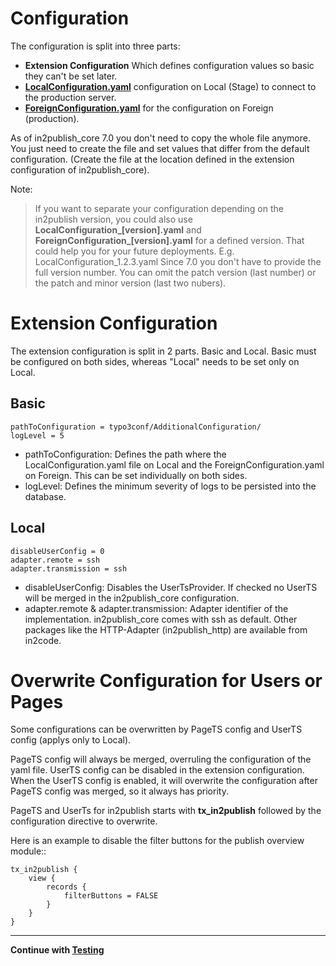 # Configuration

The configuration is split into three parts:
* **Extension Configuration** Which defines configuration values so basic they can't be set later.
* **[LocalConfiguration.yaml](../../Configuration/Yaml/LocalConfiguration.yaml.example)** configuration on Local (Stage) to connect to the production server.
* **[ForeignConfiguration.yaml](../../Configuration/Yaml/ForeignConfiguration.yaml.example)** for the configuration on Foreign (production).

As of in2publish_core 7.0 you don't need to copy the whole file anymore.
You just need to create the file and set values that differ from the default configuration. (Create the file at the location defined in the extension configuration of in2publish_core).

Note:
> If you want to separate your configuration depending on the in2publish version, you could also use **LocalConfiguration_[version].yaml** and **ForeignConfiguration_[version].yaml** for a defined version. That could help you for your future deployments. E.g. LocalConfiguration_1.2.3.yaml
> Since 7.0 you don't have to provide the full version number. You can omit the patch version (last number) or the patch and minor version (last two nubers).

# Extension Configuration

The extension configuration is split in 2 parts. Basic and Local.
Basic must be configured on both sides, whereas "Local" needs to be set only on Local.

## Basic

    pathToConfiguration = typo3conf/AdditionalConfiguration/
    logLevel = 5

* pathToConfiguration:
  Defines the path where the LocalConfiguration.yaml file on Local and the ForeignConfiguration.yaml on Foreign.
  This can be set individually on both sides.
* logLevel:
  Defines the minimum severity of logs to be persisted into the database.

## Local

    disableUserConfig = 0
    adapter.remote = ssh
    adapter.transmission = ssh

* disableUserConfig:
  Disables the UserTsProvider. If checked no UserTS will be merged in the in2publish_core configuration.
* adapter.remote & adapter.transmission:
  Adapter identifier of the implementation. in2publish_core comes with ssh as default. Other packages like the HTTP-Adapter (in2publish_http) are available from in2code.

# Overwrite Configuration for Users or Pages

Some configurations can be overwritten by PageTS config and UserTS config (applys only to Local).

PageTS config will always be merged, overruling the configuration of the yaml file.
UserTS config can be disabled in the extension configuration.
When the UserTS config is enabled, it will overwrite the configuration after PageTS config was merged, so it always has priority.

PageTS and UserTs for in2publish starts with **tx_in2publish** followed by the configuration directive to overwrite.

Here is an example to disable the filter buttons for the publish overview module::

    tx_in2publish {
        view {
            records {
                filterButtons = FALSE
            }
        }
    }

---

**Continue with [Testing](4_Testing.md)**
